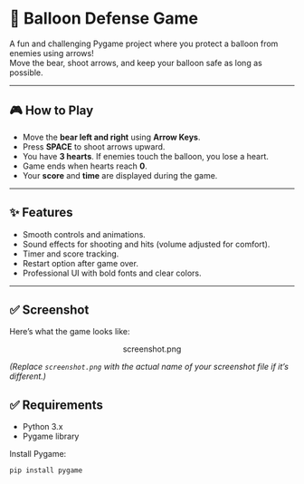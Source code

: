 # 🎈 Balloon Defense Game

A fun and challenging Pygame project where you protect a balloon from enemies using arrows!  
Move the bear, shoot arrows, and keep your balloon safe as long as possible.

---

## 🎮 How to Play
- Move the **bear left and right** using **Arrow Keys**.
- Press **SPACE** to shoot arrows upward.
- You have **3 hearts**. If enemies touch the balloon, you lose a heart.
- Game ends when hearts reach **0**.
- Your **score** and **time** are displayed during the game.

---

## ✨ Features
- Smooth controls and animations.
- Sound effects for shooting and hits (volume adjusted for comfort).
- Timer and score tracking.
- Restart option after game over.
- Professional UI with bold fonts and clear colors.

---
## ✅ Screenshot

Here’s what the game looks like:

<p align="center">
  screenshot.png
</p>

*(Replace `screenshot.png` with the actual name of your screenshot file if it’s different.)*

## ✅ Requirements
- Python 3.x
- Pygame library

Install Pygame:
```bash
pip install pygame




